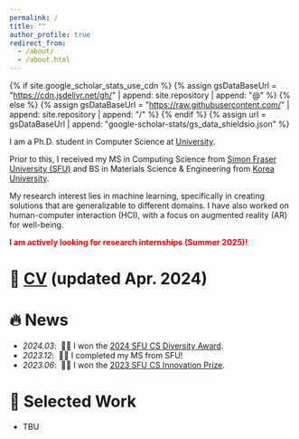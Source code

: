 ```yaml
---
permalink: /
title: ""
author_profile: true
redirect_from: 
  - /about/
  - /about.html
---
```


{% if site.google_scholar_stats_use_cdn %}
{% assign gsDataBaseUrl = "https://cdn.jsdelivr.net/gh/" | append: site.repository | append: "@" %}
{% else %}
{% assign gsDataBaseUrl = "https://raw.githubusercontent.com/" | append: site.repository | append: "/" %}
{% endif %}
{% assign url = gsDataBaseUrl | append: "google-scholar-stats/gs_data_shieldsio.json" %}

<span class='anchor' id='about-me'></span>

I am a Ph.D. student in Computer Science at [University]().

Prior to this, I received my MS in Computing Science from [Simon Fraser University (SFU)](https://www.sfu.ca/) and BS in Materials Science & Engineering from [Korea University](https://www.korea.edu/mbshome/mbs/en/index.do).

My research interest lies in machine learning, specifically in creating solutions that are generalizable to different domains. I have also worked on human-computer interaction (HCI), with a focus on augmented reality (AR) for well-being.

<span style="color:red"> **I am actively looking for research internships (Summer 2025)!** </span>

# 📝 [CV]() (updated Apr. 2024)

# 🔥 News
- *2024.03*: &nbsp;🎉🎉 I won the [2024 SFU CS Diversity Award](https://www.sfu.ca/computing/diversity-in-computing-science/activities/cs-diversity-project-presentations-2024.html).
- *2023.12*: &nbsp;🎉🎉 I completed my MS from SFU!
- *2023.06*: &nbsp;🎉🎉 I won the [2023 SFU CS Innovation Prize](https://www.sfu.ca/computing/current-students/graduate-students/academic-programs/professional-master-of-science-in-computer-science/project-showcase/is-seeing-still-not-necessarily-believing-.html).

# 🎯 Selected Work
- TBU
